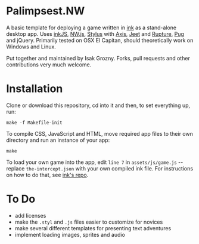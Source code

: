 # Palimpsest.NW
A basic template for deploying a game written in [ink](https://github.com/inkle/ink) as a stand-alone desktop app. Uses [inkJS](https://github.com/y-lohse/inkjs), [NW.js](http://nwjs.io/), [Stylus](http://stylus-lang.com/) with [Axis](http://axis.netlify.com/), [Jeet](http://jeet.gs/) and [Rupture](http://jescalan.github.io/rupture/), [Pug](http://jade-lang.com/) and jQuery. Primarily tested on OSX El Capitan, should theoretically work on Windows and Linux.

Put together and maintained by Isak Grozny. Forks, pull requests and other contributions very much welcome.

# Installation

Clone or download this repository, cd into it and then, to set everything up, run:

``
make -f Makefile-init
``

To compile CSS, JavaScript and HTML, move required app files to their own directory and run an instance of your app:

``
make
``

To load your own game into the app, edit ``line 7`` in ``assets/js/game.js`` -- replace ``the-intercept.json`` with your own compiled ink file. For instructions on how to do that, see [ink's repo](https://github.com/inkle/ink).

# To Do

* add licenses
* make the ``.styl`` and ``.js`` files easier to customize for novices
* make several different templates for presenting text adventures
* implement loading images, sprites and audio
